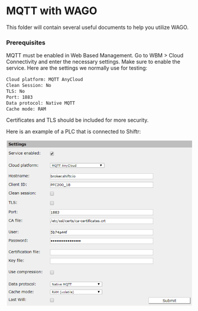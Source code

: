 # MQTT with WAGO
This folder will contain several useful documents to help you utilize WAGO.

### Prerequisites
MQTT must be enabled in Web Based Management. Go to WBM > Cloud Connectivity and enter the necessary settings. Make sure to enable the service. Here are the settings we normally use for testing:
```
Cloud platform: MQTT AnyCloud
Clean Session: No
TLS: No
Port: 1883
Data protocol: Native MQTT
Cache mode: RAM
```
Certificates and TLS should be included for more security.

Here is an example of a PLC that is connected to Shiftr:
<div align="left">
  <img src="img\MQTT_settings.PNG" width=""><br><br>
</div>
